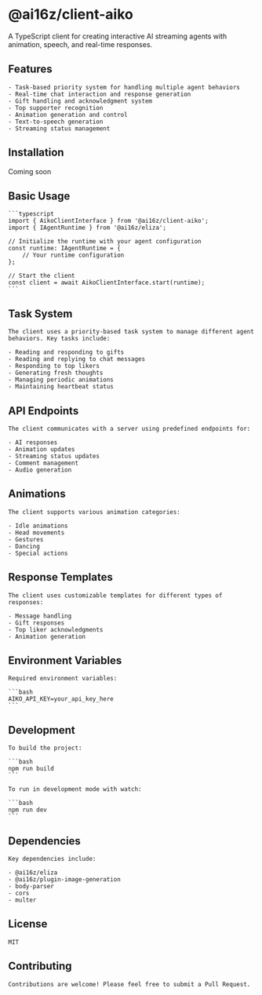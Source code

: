 # @ai16z/client-aiko

A TypeScript client for creating interactive AI streaming agents with animation, speech, and real-time responses.

## Features

    - Task-based priority system for handling multiple agent behaviors
    - Real-time chat interaction and response generation
    - Gift handling and acknowledgment system
    - Top supporter recognition
    - Animation generation and control
    - Text-to-speech generation
    - Streaming status management

## Installation

Coming soon

## Basic Usage

    ```typescript
    import { AikoClientInterface } from '@ai16z/client-aiko';
    import { IAgentRuntime } from '@ai16z/eliza';

    // Initialize the runtime with your agent configuration
    const runtime: IAgentRuntime = {
        // Your runtime configuration
    };

    // Start the client
    const client = await AikoClientInterface.start(runtime);
    ```

## Task System

    The client uses a priority-based task system to manage different agent behaviors. Key tasks include:

    - Reading and responding to gifts
    - Reading and replying to chat messages
    - Responding to top likers
    - Generating fresh thoughts
    - Managing periodic animations
    - Maintaining heartbeat status

## API Endpoints

    The client communicates with a server using predefined endpoints for:

    - AI responses
    - Animation updates
    - Streaming status updates
    - Comment management
    - Audio generation

## Animations

    The client supports various animation categories:

    - Idle animations
    - Head movements
    - Gestures
    - Dancing
    - Special actions

## Response Templates

    The client uses customizable templates for different types of responses:

    - Message handling
    - Gift responses
    - Top liker acknowledgments
    - Animation generation

## Environment Variables

    Required environment variables:

    ```bash
    AIKO_API_KEY=your_api_key_here
    ```

## Development

    To build the project:

    ```bash
    npm run build
    ```

    To run in development mode with watch:

    ```bash
    npm run dev
    ```

## Dependencies

    Key dependencies include:

    - @ai16z/eliza
    - @ai16z/plugin-image-generation
    - body-parser
    - cors
    - multer

## License

    MIT

## Contributing

    Contributions are welcome! Please feel free to submit a Pull Request.
